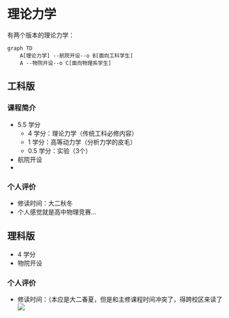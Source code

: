 # **理论力学**

有两个版本的理论力学：

```mermaid
graph TD
    A[理论力学] --航院开设--o B[面向工科学生]
    A --物院开设--o C[面向物理系学生]
```

## 工科版

### 课程简介

- 5.5 学分
    - 4 学分：理论力学（传统工科必修内容）
    - 1 学分：高等动力学（分析力学的皮毛）
    - 0.5 学分：实验（3个）
- 航院开设
- 

### 个人评价

- 修读时间：大二秋冬
- 个人感觉就是高中物理竞赛...

## 理科版

- 4 学分
- 物院开设

### 个人评价

- 修读时间：（本应是大二春夏，但是和主修课程时间冲突了，得跨校区来读了![](../images/tieba/cry.png)